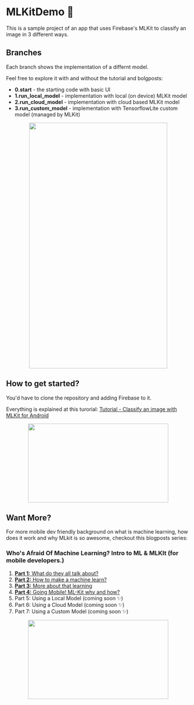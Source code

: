 
# MLKitDemo 🍓


This is a sample project of an app that uses Firebase's MLKit to classify an image in 3 different ways. 

## Branches
Each branch shows the implementation of a differnt model.

Feel free to explore it with and without the tutorial and bolgposts:

   *  **0.start** - the starting code with basic UI
   *  **1.run_local_model** - implementation with local (on device) MLKit model
   *  **2.run_cloud_model** - implementation with cloud based MLKit model 
   *  **3.run_custom_model** - implementation with TensorflowLite custom model (managed by MLKit)

<p align="center">
<img src="https://github.com/brittBarak/MLKitDemo/blob/master/gifml-0.gif" width="378" height="672">
</p>

## How to get started?

You'd have to clone the repository and adding Firebase to it.

Everything is explained at this turorial: [Tutorial - Classify an image with MLKit for Android](https://www.nexmo.com/blog/2018/09/25/a-strawberry-or-not-classify-an-image-with-mlkit-for-android/)

<p align="center">
<img src="https://github.com/brittBarak/MLKitDemo/blob/master/tt-sep4_cover.jpeg" width="384" height="216" class="center">
</p>

## Want More?
For more mobile dev friendly background on what is machine learning, how does it work and why MLkit is so awesome,
checkout this blogposts series:


### Who's Afraid Of Machine Learning? Intro to ML & MLKIt (for mobile developers.)

1. [**Part 1:** What do they all talk about?](https://medium.com/google-developer-experts/https-medium-com-britt-barak-whos-afraid-of-ml-part1-e464264c3cf0)
2. [**Part 2:** How to make a machine learn?](https://medium.com/google-developer-experts/whos-afraid-of-machine-learning-part-2-making-a-machine-that-can-learn-a3c6d2715e26)
3. [**Part 3:** More about that learning](https://medium.com/@britt.barak/whos-afraid-of-machine-learning-part-3-about-that-learning-85a8bf336b5a)
4. [**Part 4:** Going Mobile! ML-Kit why and how?](https://medium.com/@britt.barak/whos-afraid-of-machine-learning-part-4-going-mobile-ml-kit-why-how-200f245ef8f8)
5. Part 5: Using a Local Model (coming soon ✨)
6. Part 6: Using a Cloud Model (coming soon ✨)
7. Part 7: Using a Custom Model (coming soon ✨)

<p align="center">
<img src="https://github.com/brittBarak/MLKitDemo/blob/master/Who's%20afraid%20-%20V2.001.jpeg" width="384" height="216" class="center">
</p>

